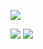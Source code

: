 ![](https://github-profile-summary-cards.vercel.app/api/cards/profile-details?username=nic-obert&theme=monokai)

![](https://github-profile-summary-cards.vercel.app/api/cards/stats?username=nic-obert&theme=monokai)
![](https://github-profile-summary-cards.vercel.app/api/cards/most-commit-language?username=nic-obert&theme=monokai)

<!--START_SECTION:waka-->
<!--END_SECTION:waka-->
